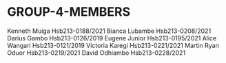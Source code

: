 # GROUP-4-MEMBERS
Kenneth Muiga Hsb213-0188/2021
Bianca Lubambe Hsb213-0208/2021
Darius Gambo   Hsb213-0126/2019
Eugene Junior  Hsb213-0195/2021
Alice Wangari Hsb213-0121/2019
Victoria Karegi Hsb213-0221/2021
Martin Ryan Oduor Hsb213-0219/2021
David Odhiambo Hsb213-0228/2021
